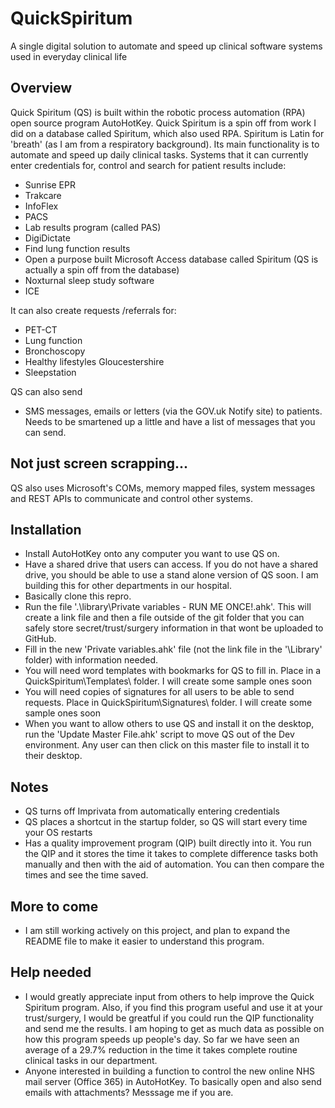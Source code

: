 # QuickSpiritum
A single digital solution to automate and speed up clinical software systems used in everyday clinical life

## Overview
Quick Spiritum (QS) is built within the robotic process automation (RPA) open source program AutoHotKey. Quick Spiritum is a spin off from work I did on a database called Spiritum, which also used RPA. Spiritum is Latin for 'breath' (as I am from a respiratory background). Its main functionality is to automate and speed up daily clinical tasks. Systems that it can currently enter credentials for, control and search for patient results include:

* Sunrise EPR
* Trakcare
* InfoFlex 
* PACS 
* Lab results program (called PAS) 
* DigiDictate 
* Find lung function results 
* Open a purpose built Microsoft Access database called Spiritum (QS is actually a spin off from the database) 
* Noxturnal sleep study software 
* ICE 

It can also create requests /referrals for:

* PET-CT
* Lung function
* Bronchoscopy
* Healthy lifestyles Gloucestershire
* Sleepstation

QS can also send
* SMS messages, emails or letters (via the GOV.uk Notify site) to patients. Needs to be smartened up a little and have a list of messages that you can send.

## Not just screen scrapping...
QS also uses Microsoft's COMs, memory mapped files, system messages and REST APIs to communicate and control other systems.

## Installation
* Install AutoHotKey onto any computer you want to use QS on.
* Have a shared drive that users can access. If you do not have a shared drive, you should be able to use a stand alone version of QS soon. I am building this for other departments in our hospital.
* Basically clone this repro.
* Run the file '.\library\Private variables - RUN ME ONCE!.ahk'. This will create a link file and then a file outside of the git folder that you can safely store secret/trust/surgery information in that wont be uploaded to GitHub.
* Fill in the new 'Private variables.ahk' file (not the link file in the '\Library' folder) with information needed.
* You will need word templates with bookmarks for QS to fill in. Place in a QuickSpiritum\Templates\ folder. I will create some sample ones soon
* You will need copies of signatures for all users to be able to send requests. Place in QuickSpiritum\Signatures\ folder. I will create some sample ones soon
* When you want to allow others to use QS and install it on the desktop, run the 'Update Master File.ahk' script to move QS out of the Dev environment. Any user can then click on this master file to install it to their desktop.


## Notes
* QS turns off Imprivata from automatically entering credentials
* QS places a shortcut in the startup folder, so QS will start every time your OS restarts
* Has a quality improvement program (QIP) built directly into it. You run the QIP and it stores the time it takes to complete difference tasks both manually and then with the aid of automation. You can then compare the times and see the time saved.


## More to come
* I am still working actively on this project, and plan to expand the README file to make it easier to understand this program.


## Help needed
* I would greatly appreciate input from others to help improve the Quick Spiritum program. Also, if you find this program useful and use it at your trust/surgery, I would be greatful if you could run the QIP functionality and send me the results. I am hoping to get as much data as possible on how this program speeds up people's day. So far we have seen an average of a 29.7% reduction in the time it takes complete routine clinical tasks in our department.
* Anyone interested in building a function to control the new online NHS mail server (Office 365) in AutoHotKey. To basically open and also send emails with attachments? Messsage me if you are.

